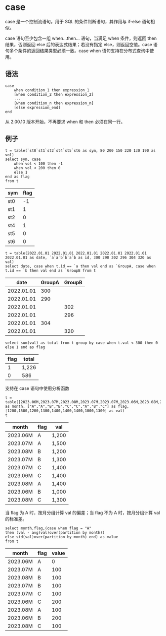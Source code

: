 # case

case 是一个控制流语句，用于 SQL 的条件判断语句，其作用与 if-else 语句相似。

case 语句至少包含一组 when…then… 语句，当满足 when 条件，则返回 then 结果，否则返回 else 后的表达式结果；若没有指定
else，则返回空值。case 语句多个条件的返回结果类型必须一致。case when 语句支持在分布式查询中使用。

## 语法

```
case
    when condition_1 then expression_1
    [when condition_2 then expression_2]
    ...
    [when condition_n then expression_n]
    [else expression_end]
end
```

从 2.00.10 版本开始，不再要求 when 和 then 必须在同一行。

## 例子

```
t = table(`st0`st1`st2`st4`st5`st6 as sym, 80 200 150 220 130 190 as vol)
select sym, case
	when vol < 100 then -1
	when vol < 200 then 0
	else 1
end as flag
from t
```

| sym | flag |
| --- | --- |
| st0 | -1 |
| st1 | 1 |
| st2 | 0 |
| st4 | 1 |
| st5 | 0 |
| st6 | 0 |

```
t = table(2022.01.01 2022.01.01 2022.01.01 2022.01.01 2022.01.01 2022.01.01 as date, `a`a`b`b`a`b as id, 300 290 302 296 304 320 as val)
select date, case when t.id == `a then val end as `GroupA, case when t.id == `b then val end as `GroupB from t
```

| date | GroupA | GroupB |
| --- | --- | --- |
| 2022.01.01 | 300 |  |
| 2022.01.01 | 290 |  |
| 2022.01.01 |  | 302 |
| 2022.01.01 |  | 296 |
| 2022.01.01 | 304 |  |
| 2022.01.01 |  | 320 |

```
select sum(val) as total from t group by case when t.val < 300 then 0 else 1 end as flag
```

| flag | total |
| --- | --- |
| 1 | 1,226 |
| 0 | 586 |

支持在 case 语句中使用分析函数

```
t = table([2023.06M,2023.07M,2023.08M,2023.07M,2023.07M,2023.06M,2023.08M,2023.06M,2023.08M] as month, ["A","A","B","B","C","C","A","B","C"] as flag, [1200,1500,1200,1300,1400,1400,1400,1000,1300] as val)
t
```

| month | flag | val |
| --- | --- | --- |
| 2023.06M | A | 1,200 |
| 2023.07M | A | 1,500 |
| 2023.08M | B | 1,200 |
| 2023.07M | B | 1,300 |
| 2023.07M | C | 1,400 |
| 2023.06M | C | 1,400 |
| 2023.08M | A | 1,400 |
| 2023.06M | B | 1,000 |
| 2023.08M | C | 1,300 |

当 flag 为 A 时，按月分组计算 val 的偏差；当 flag 不为 A 时，按月分组计算 val 的标准差。

```
select month,flag,(case when flag = "A"
then (val - avg(val)over(partition by month))
else std(val)over(partition by month) end) as value
from t
```

| month | flag | value |
| --- | --- | --- |
| 2023.06M | A | 0 |
| 2023.07M | A | 100 |
| 2023.08M | B | 100 |
| 2023.07M | B | 100 |
| 2023.07M | C | 100 |
| 2023.06M | C | 200 |
| 2023.08M | A | 100 |
| 2023.06M | B | 200 |
| 2023.08M | C | 100 |

